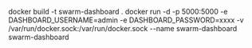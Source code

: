 docker build -t swarm-dashboard .
docker run -d -p 5000:5000 -e DASHBOARD_USERNAME=admin -e DASHBOARD_PASSWORD=xxxx  -v /var/run/docker.sock:/var/run/docker.sock --name swarm-dashboard swarm-dashboard
